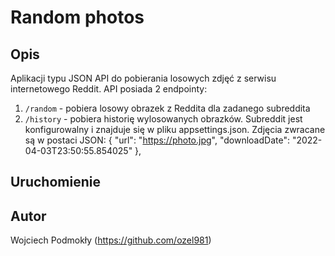 # Random photos

## Opis

Aplikacji typu JSON API do pobierania losowych zdjęć z serwisu internetowego Reddit. API posiada 2 endpointy:
1. `/random` - pobiera losowy obrazek z Reddita dla zadanego subreddita
2. `/history` - pobiera historię wylosowanych obrazków.
Subreddit jest konfigurowalny i znajduje się w pliku appsettings.json.
Zdjęcia zwracane są w postaci JSON:
{
    "url": "https://photo.jpg",
    "downloadDate": "2022-04-03T23:50:55.854025"
},

## Uruchomienie



## Autor

Wojciech Podmokły (https://github.com/ozel981)
